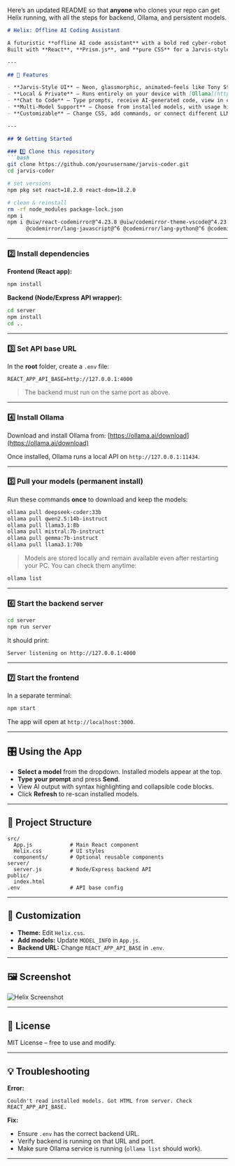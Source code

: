 Here’s an updated README so that **anyone** who clones your repo can get Helix running, with all the steps for backend, Ollama, and persistent models.

````markdown
# Helix: Offline AI Coding Assistant

A futuristic **offline AI code assistant** with a bold red cyber-robot interface.  
Built with **React**, **Prism.js**, and **pure CSS** for a Jarvis-style experience.

---

## 🚀 Features

- **Jarvis-Style UI** – Neon, glassmorphic, animated—feels like Tony Stark’s lab.
- **Local & Private** – Runs entirely on your device with [Ollama](https://ollama.ai) or any local API backend.
- **Chat to Code** – Type prompts, receive AI-generated code, view in collapsible, syntax-highlighted blocks.
- **Multi-Model Support** – Choose from installed models, with usage hints in the dropdown.
- **Customizable** – Change CSS, add commands, or connect different LLM/code models.

---

## 🛠️ Getting Started

### 1️⃣ Clone this repository
```bash
git clone https://github.com/yourusername/jarvis-coder.git
cd jarvis-coder

# set versions
npm pkg set react=18.2.0 react-dom=18.2.0

# clean & reinstall
rm -rf node_modules package-lock.json
npm i
npm i @uiw/react-codemirror@^4.23.8 @uiw/codemirror-theme-vscode@^4.23.8 \
      @codemirror/lang-javascript@^6 @codemirror/lang-python@^6 @codemirror/lang-markdown@^6

````

---

### 2️⃣ Install dependencies

**Frontend (React app):**

```bash
npm install
```

**Backend (Node/Express API wrapper):**

```bash
cd server
npm install
cd ..
```

---

### 3️⃣ Set API base URL

In the **root** folder, create a `.env` file:

```env
REACT_APP_API_BASE=http://127.0.0.1:4000
```

> The backend must run on the same port as above.

---

### 4️⃣ Install Ollama

Download and install Ollama from:
[https://ollama.ai/download](https://ollama.ai/download)

Once installed, Ollama runs a local API on `http://127.0.0.1:11434`.

---

### 5️⃣ Pull your models (permanent install)

Run these commands **once** to download and keep the models:

```bash
ollama pull deepseek-coder:33b
ollama pull qwen2.5:14b-instruct
ollama pull llama3.1:8b
ollama pull mistral:7b-instruct
ollama pull gemma:7b-instruct
ollama pull llama3.1:70b
```

> Models are stored locally and remain available even after restarting your PC.
> You can check them anytime:

```bash
ollama list
```

---

### 6️⃣ Start the backend server

```bash
cd server
npm run server
```

It should print:

```
Server listening on http://127.0.0.1:4000
```

---

### 7️⃣ Start the frontend

In a separate terminal:

```bash
npm start
```

The app will open at `http://localhost:3000`.

---

## 🎛 Using the App

* **Select a model** from the dropdown. Installed models appear at the top.
* **Type your prompt** and press **Send**.
* View AI output with syntax highlighting and collapsible code blocks.
* Click **Refresh** to re-scan installed models.

---

## 📂 Project Structure

```
src/
  App.js            # Main React component
  Helix.css         # UI styles
  components/       # Optional reusable components
server/
  server.js         # Node/Express backend API
public/
  index.html
.env                # API base config
```

---

## 🔧 Customization

* **Theme:** Edit `Helix.css`.
* **Add models:** Update `MODEL_INFO` in `App.js`.
* **Backend URL:** Change `REACT_APP_API_BASE` in `.env`.

---

## 🖼️ Screenshot

![Helix Screenshot](screenshot.png)

---

## 📜 License

MIT License – free to use and modify.

---

## 💡 Troubleshooting

**Error:**

```
Couldn't read installed models. Got HTML from server. Check REACT_APP_API_BASE.
```

**Fix:**

* Ensure `.env` has the correct backend URL.
* Verify backend is running on that URL and port.
* Make sure Ollama service is running (`ollama list` should work).

---


